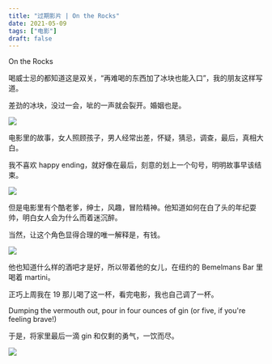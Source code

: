 ```yaml
---
title: "过期影片 | On the Rocks"
date: 2021-05-09
tags: ["电影"]
draft: false
---
```


On the Rocks

喝威士忌的都知道这是双关，“再难喝的东西加了冰块也能入口”，我的朋友这样写道。

差劲的冰块，没过一会，呲的一声就会裂开。婚姻也是。

![](https://us1.myximage.com/2021/05/09/958f658028b6adde09d1994851f0559d.jpg)

电影里的故事，女人照顾孩子，男人经常出差，怀疑，猜忌，调查，最后，真相大白。

我不喜欢 happy ending，就好像在最后，刻意的划上一个句号，明明故事早该结束。

![](https://us1.myximage.com/2021/05/09/e761ccb108a4df8086b2c4fb785c8f7b.jpg)

但是电影里有个酷老爹，绅士，风趣，冒险精神。他知道如何在白了头的年纪耍帅，明白女人会为什么而着迷沉醉。

当然，让这个角色显得合理的唯一解释是，有钱。

![](https://us1.myximage.com/2021/05/09/5b78c9b2cd0e1202212f3ba080ec75b5.jpg)

他也知道什么样的酒吧才是好，所以带着他的女儿，在纽约的 Bemelmans Bar 里喝着 martini。

正巧上周我在 19 那儿喝了这一杯，看完电影，我也自己调了一杯。

Dumping the vermouth out, pour in four ounces of gin (or five, if you're feeling brave!)

于是，将家里最后一滴 gin 和仅剩的勇气，一饮而尽。

![](https://us1.myximage.com/2021/05/09/96d8292b7eaf706899402ff89f592563.jpg)